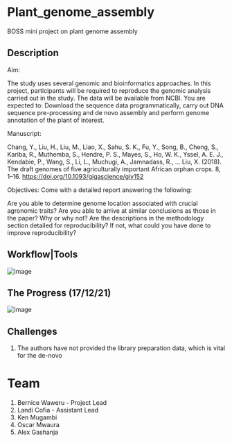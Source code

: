 # Plant_genome_assembly
BOSS mini project on plant genome assembly

## Description
Aim:

The study uses several genomic and bioinformatics approaches. In this project, participants will be required to reproduce the genomic analysis carried out in the study. The data will be available from NCBI. You are expected to: Download the sequence data programmatically, carry out DNA sequence pre-processing and de novo assembly and perform genome annotation of the plant of interest.

Manuscript:

Chang, Y., Liu, H., Liu, M., Liao, X., Sahu, S. K., Fu, Y., Song, B., Cheng, S., Kariba, R., Muthemba, S., Hendre, P. S., Mayes, S., Ho, W. K., Yssel, A. E. J., Kendabie, P., Wang, S., Li, L., Muchugi, A., Jamnadass, R., … Liu, X. (2018). The draft genomes of five agriculturally important African orphan crops. 8, 1–16. https://doi.org/10.1093/gigascience/giy152 

Objectives: Come with a detailed report answering the following:

Are you able to determine genome location associated with crucial agronomic traits?
Are you able to arrive at similar conclusions as those in the paper? Why or why not?
Are the descriptions in the methodology section detailed for reproducibility? If not, what could you have done to improve reproducibility?

## Workflow|Tools

![image](https://user-images.githubusercontent.com/59683723/146538664-d29cdc02-e074-4b24-9bb6-8b9af347d984.png)

## The Progress (17/12/21)

![image](https://user-images.githubusercontent.com/59683723/146539019-3311e459-d7c1-4539-b29a-a9c5fc66fc21.png)

## Challenges

1. The authors have not provided the library preparation data, which is vital for the de-novo


# Team
1. Bernice Waweru - Project Lead
2. Landi Cofia - Assistant Lead
3. Ken Mugambi
4. Oscar Mwaura
5. Alex Gashanja


